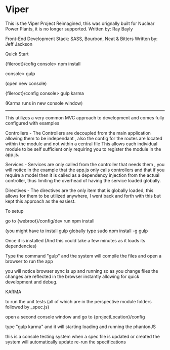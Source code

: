 # Viper
This is the Viper Project Reimagined, this was orignally built for Nuclear Power Plants, it is no longer supported. 
Written by: Ray Bayly

Front-End Development Stack: SASS, Bourbon, Neat & Bitters 
Written by: Jeff Jackson



Quick Start 

{fileroot}/cofig
console> npm install

console> gulp

(open new console)

{fileroot}/config
console> gulp karma

(Karma runs in new console window)


****************************************************************************************************************

This utilizes a very common MVC approach to development and comes fully configured with examples 
 
 Controllers - The Controllers are decoupled from the main application allowing them to be independant , also the config for the routes are located within the module and not within a central file 
This allows each individual module to be self sufficient only requiring you to register the module in the app.js. 

Services - Services are only called from the controller that needs them , you will notice in the example that the app.js only calls controllers and that if you require a model then it is called as a dependency injection from the actual controller, thus limiting the overhead of having the service loaded globally. 

Directives - The directives are the only item that is globally loaded, this allows for them to be utilized anywhere, I went back and forth with this but kept this approach as the easiest. 

To setup 

go to {webroot}/config/dev
run npm install

(you might have to install gulp globally type sudo npm install -g gulp

Once it is installed (And this could take a few minutes as it loads its dependencies)

Type the command "gulp" and the system will compile the files and open a browser to run the app 

you will notice browser sync is up and running so as you change files the changes are reflected in the browser instantly allowing for quick development and debug. 


KARMA 

to run the unit tests (all of which are in the perspective module folders followed by _spec.js) 

open a second console window and go to {projectLocation}/config

type "gulp karma" and it will starting loading and running the phantonJS

this is a console testing system when a spec file is updated or created the system will automatically update re-run the specifications 

